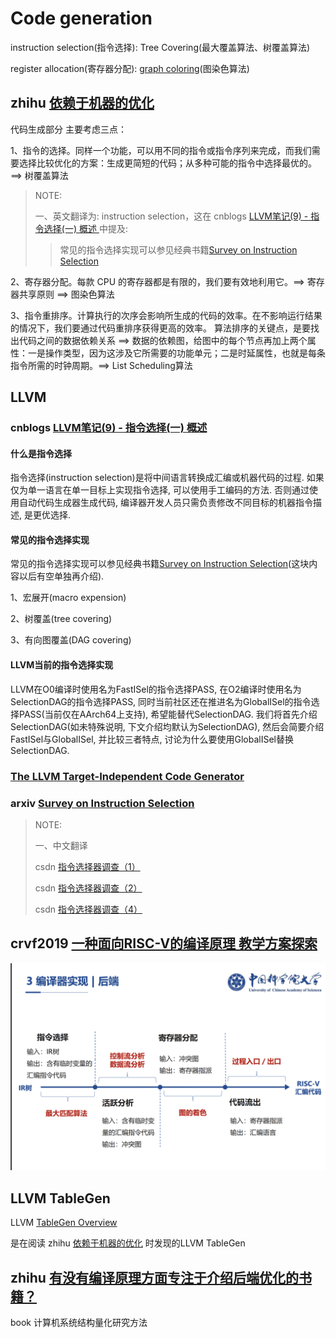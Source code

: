 # Code generation



instruction selection(指令选择): Tree Covering(最大覆盖算法、树覆盖算法)

register allocation(寄存器分配): [graph coloring](https://en.wikipedia.org/wiki/Graph_coloring)(图染色算法)

## zhihu [依赖于机器的优化](https://zhuanlan.zhihu.com/p/420299098) 

代码生成部分 主要考虑三点：

1、指令的选择。同样一个功能，可以用不同的指令或指令序列来完成，而我们需要选择比较优化的方案：生成更简短的代码；从多种可能的指令中选择最优的。==> 树覆盖算法



> NOTE:
>
> 一、英文翻译为: instruction selection，这在 cnblogs [LLVM笔记(9) - 指令选择(一) 概述 ](https://www.cnblogs.com/Five100Miles/p/12822190.html) 中提及:
>
> > 常见的指令选择实现可以参见经典书籍[Survey on Instruction Selection](https://arxiv.org/ftp/arxiv/papers/1306/1306.4898.pdf)

2、寄存器分配。每款 CPU 的寄存器都是有限的，我们要有效地利用它。==> 寄存器共享原则 ==> 图染色算法

3、指令重排序。计算执行的次序会影响所生成的代码的效率。在不影响运行结果的情况下，我们要通过代码重排序获得更高的效率。 算法排序的关键点，是要找出代码之间的数据依赖关系 ==> 数据的依赖图，给图中的每个节点再加上两个属性：一是操作类型，因为这涉及它所需要的功能单元；二是时延属性，也就是每条指令所需的时钟周期。==> List Scheduling算法



## LLVM



### cnblogs [LLVM笔记(9) - 指令选择(一) 概述 ](https://www.cnblogs.com/Five100Miles/p/12822190.html)

#### 什么是指令选择

指令选择(instruction selection)是将中间语言转换成汇编或机器代码的过程. 如果仅为单一语言在单一目标上实现指令选择, 可以使用手工编码的方法. 否则通过使用自动代码生成器生成代码, 编译器开发人员只需负责修改不同目标的机器指令描述, 是更优选择.

#### 常见的指令选择实现

常见的指令选择实现可以参见经典书籍[Survey on Instruction Selection](https://arxiv.org/ftp/arxiv/papers/1306/1306.4898.pdf)(这块内容以后有空单独再介绍).

1、宏展开(macro expension)

2、树覆盖(tree covering)

3、有向图覆盖(DAG covering)

#### LLVM当前的指令选择实现

LLVM在O0编译时使用名为FastISel的指令选择PASS, 在O2编译时使用名为SelectionDAG的指令选择PASS, 同时当前社区还在推进名为GlobalISel的指令选择PASS(当前仅在AArch64上支持), 希望能替代SelectionDAG. 我们将首先介绍SelectionDAG(如未特殊说明, 下文介绍均默认为SelectionDAG), 然后会简要介绍FastISel与GlobalISel, 并比较三者特点, 讨论为什么要使用GlobalISel替换SelectionDAG.



### [The LLVM Target-Independent Code Generator](https://llvm.org/docs/CodeGenerator.html#the-llvm-target-independent-code-generator)



### arxiv [Survey on Instruction Selection](https://arxiv.org/ftp/arxiv/papers/1306/1306.4898.pdf)

> NOTE:
>
> 一、中文翻译
>
> csdn [指令选择器调查（1）](https://blog.csdn.net/wuhui_gdnt/article/details/50541566)
>
> csdn [指令选择器调查（2）](https://blog.csdn.net/wuhui_gdnt/article/details/50855260)
>
> 
>
> csdn [指令选择器调查（4）](https://blog.csdn.net/wuhui_gdnt/article/details/51460474)
>
> 



## crvf2019 [一种面向RISC-V的编译原理 教学方案探索](https://crvf2019.github.io/pdf/09.pdf)



![](compiler-back-end.png)







## LLVM TableGen 

LLVM [TableGen Overview](https://llvm.org/docs/TableGen/)

是在阅读 zhihu [依赖于机器的优化](https://zhuanlan.zhihu.com/p/420299098) 时发现的LLVM TableGen 





## zhihu [有没有编译原理方面专注于介绍后端优化的书籍？](https://www.zhihu.com/question/286448774)



book 计算机系统结构量化研究方法